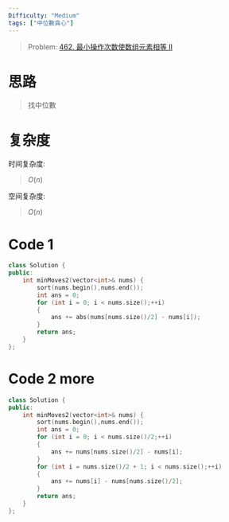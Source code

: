 ```yaml
---
Difficulty: "Medium"
tags: ["中位數貪心"]
---
```


> Problem: [462. 最小操作次数使数组元素相等 II](https://leetcode.cn/problems/minimum-moves-to-equal-array-elements-ii/description/)

# 思路

> 找中位數

# 复杂度

时间复杂度:
> $O(n)$

空间复杂度:
> $O(n)$

# Code 1
```c++
class Solution {
public:
    int minMoves2(vector<int>& nums) {
        sort(nums.begin(),nums.end());
        int ans = 0;
        for (int i = 0; i < nums.size();++i)
        {
            ans += abs(nums[nums.size()/2] - nums[i]);
        }
        return ans;
    }
};
```

# Code 2 more 
```c++
class Solution {
public:
    int minMoves2(vector<int>& nums) {
        sort(nums.begin(),nums.end());
        int ans = 0;
        for (int i = 0; i < nums.size()/2;++i)
        {
            ans += nums[nums.size()/2] - nums[i];
        }
        for (int i = nums.size()/2 + 1; i < nums.size();++i)
        {
            ans += nums[i] - nums[nums.size()/2];
        }
        return ans;
    }
};
```
  

